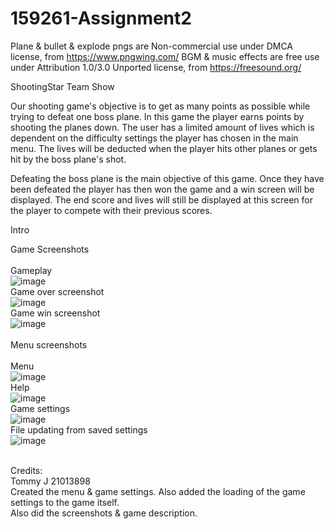 # 159261-Assignment2

Plane & bullet & explode pngs are Non-commercial use under DMCA license, from https://www.pngwing.com/
BGM & music effects are free use under Attribution 1.0/3.0 Unported license, from https://freesound.org/

ShootingStar Team Show

Our shooting game's objective is to get as many points as possible while trying to defeat one boss plane. 
In this game the player earns points by shooting the planes down. The user has a limited amount of lives which is 
dependent on the difficulty settings the player has chosen in the main menu. The lives will be deducted when the 
player hits other planes or gets hit by the boss plane's shot. 

Defeating the boss plane is the main objective of this game. Once they have been defeated the player has then
won the game and a win screen will be displayed. The end score and lives will still be displayed at this screen
for the player to compete with their previous scores. 




Intro


Game Screenshots<br/>
<br/>
Gameplay<br/>
![image](https://user-images.githubusercontent.com/105618898/174268770-c911ff72-99c3-4aa1-a8a5-d7b4f4cde338.png)
<br/>
Game over screenshot<br/>
![image](https://user-images.githubusercontent.com/105618898/174268980-d3c2471a-1716-45f2-a9cc-69c151becec7.png)
<br/>
Game win screenshot<br/>
![image](https://user-images.githubusercontent.com/105618898/174269363-e3787e33-d283-4ed7-bf58-b1d7b5fe11a0.png)
<br/>
<br/>
Menu screenshots<br/>
<br/>
Menu<br/>
![image](https://user-images.githubusercontent.com/105618898/174269485-fc893793-c6b4-41a5-927d-ef923c88175f.png)
<br/>
Help<br/>
![image](https://user-images.githubusercontent.com/105618898/174269512-b661d37a-eb04-4a58-9a13-7c519d00e955.png)
<br/>
Game settings<br/>
![image](https://user-images.githubusercontent.com/105618898/174269687-9e7b266b-b813-4372-bc4b-1b3697a74037.png)
<br/>
File updating from saved settings<br/>
![image](https://user-images.githubusercontent.com/105618898/174269879-a096cd0d-3a74-42d9-98d0-7d2198451a7b.png)
<br/>

<br/>
Credits:
<br/>
Tommy J 21013898
<br/>
Created the menu & game settings. Also added the loading of the game settings to the game itself.
<br/>
Also did the screenshots & game description. 
